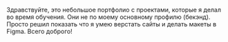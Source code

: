 Здравствуйте, это небольшое портфолио с проектами, которые я делал во время обучения. Они не по моему основному профилю (бекэнд). Просто решил показать что я умею верстать сайты и делать макеты в Figma. Всего доброго!
